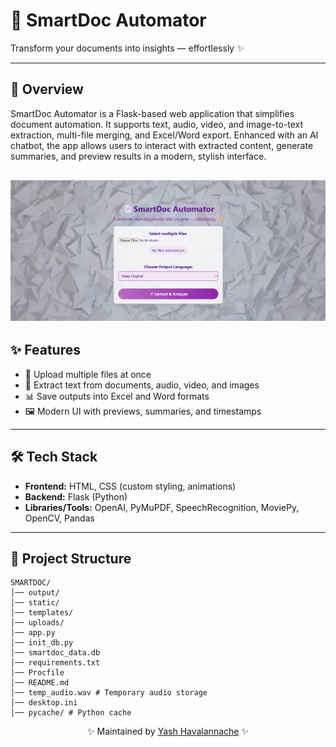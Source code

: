 # 📄 SmartDoc Automator

Transform your documents into insights — effortlessly ✨  

---

## 🚀 Overview
SmartDoc Automator is a Flask-based web application that simplifies document automation. It supports text, audio, video, and image-to-text extraction, multi-file merging, and Excel/Word export. Enhanced with an AI chatbot, the app allows users to interact with extracted content, generate summaries, and preview results in a modern, stylish interface.  

![SmartDoc Automator UI](static/home.png)
---

## ✨ Features
- 📂 Upload multiple files at once  
- 📝 Extract text from documents, audio, video, and images  
- 📊 Save outputs into Excel and Word formats  
- 🖼️ Modern UI with previews, summaries, and timestamps  

---

## 🛠️ Tech Stack
- **Frontend:** HTML, CSS (custom styling, animations)  
- **Backend:** Flask (Python)  
- **Libraries/Tools:** OpenAI, PyMuPDF, SpeechRecognition, MoviePy, OpenCV, Pandas  

---
## 📂 Project Structure
```text
SMARTDOC/
│── output/ 
│── static/ 
│── templates/ 
│── uploads/ 
│── app.py 
│── init_db.py 
│── smartdoc_data.db 
│── requirements.txt 
│── Procfile 
│── README.md 
│── temp_audio.wav # Temporary audio storage
│── desktop.ini 
│── pycache/ # Python cache
```

<p align="center"> ✨ Maintained by <a href="https://github.com/yashhavalannache">Yash Havalannache</a> ✨ </p> 

